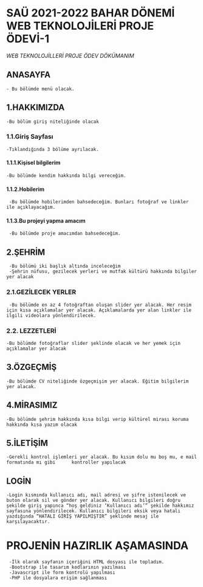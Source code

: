 # SAÜ 2021-2022 BAHAR DÖNEMİ WEB TEKNOLOJİLERİ PROJE ÖDEVİ-1

*WEB TEKNOLOJİLLERİ PROJE ÖDEV DÖKÜMANIM*

## ANASAYFA
    - Bu bölümde menü olacak.
## 1.HAKKIMIZDA
    -Bu bölüm giriş niteliğinde olacak 

### 1.1.Giriş  Sayfası

    -Tıklandığında 3 bölüme ayrılacak.

#### 1.1.1.Kişisel bilgilerim
    -Bu bölümde kendim hakkında bilgi vereceğim. 

#### 1.1.2.Hobilerim
     -Bu bölümde hobilerimden bahsedeceğim. Bunları fotoğraf ve linkler ile açıklayacağım.

#### 1.1.3.Bu projeyi yapma amacım
     -Bu bölümde proje amacımdan bahsedeceğim.

## 2.ŞEHRİM
     -Bu bölümü iki başlık altında inceleceğim
     -Şehrin nüfusu, gezilecek yerleri ve mutfak kültürü hakkında bilgiler yer alacak  

### 2.1.GEZİLECEK YERLER
     -Bu bölümde en az 4 fotoğraftan oluşan slider yer alacak. Her resim için kısa açıklamalar yer alacak. Açıklamalarda yer alan linkler ile  ilgili videolara yönlendirilecek.
 
### 2.2. LEZZETLERİ
    -Bu bölümde fotoğraflar slider şeklinde olacak ve her yemek için açıklamalar yer alacak

## 3.ÖZGEÇMİŞ
    -Bu bölümde CV niteliğinde özgeçmişim yer alacak. Eğitim bilgilerim yer alacak.

## 4.MİRASIMIZ
    -Bu bölümde şehrim hakkında kısa bilgi verip kültürel mirası koruma hakkında kısa yazım olacak

## 5.İLETİŞİM
    -Gerekli kontrol işlemleri yer alacak. Bu kısım dolu mu boş mu, e mail formatında mı gibi      kontroller yapılacak

## LOGİN 
    -Login kısmında kullanıcı adı, mail adresi ve şifre istenilecek ve buton olarak sil ve gönder yer alacak. Kullanıcı bilgileri doğru şekilde giriş yapınca “hoş geldiniz ‘Kullanıcı adı’” şekilde hakkımız sayfasına yönlendirilecek. Kullanıcı bilgileri eksik veya hatalı yazdığında “HATALI GİRİŞ YAPILMIŞTIR” şeklinde mesaj ile karşılayacaktır. 

# PROJENİN HAZIRLIK AŞAMASINDA

     -İlk olarak sayfanın içeriğini HTML dosyası ile topladım.
     -Bootstrap ile tasarım kodlarının yazılması
     -Javascript ile form kontrolü yapılması
     -PHP ile dosyalara erişim sağlanması
     
 


